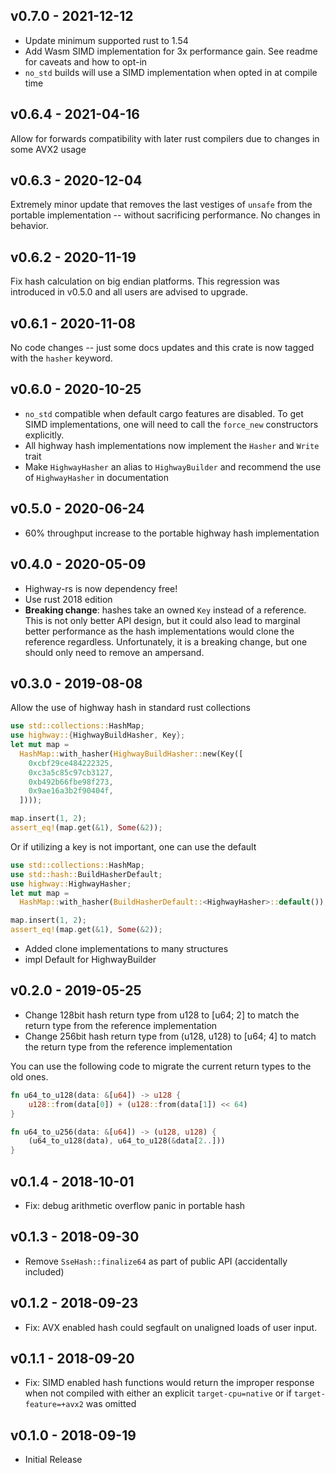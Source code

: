## v0.7.0 - 2021-12-12

- Update minimum supported rust to 1.54
- Add Wasm SIMD implementation for 3x performance gain. See readme for caveats and how to opt-in
- `no_std` builds will use a SIMD implementation when opted in at compile time

## v0.6.4 - 2021-04-16

Allow for forwards compatibility with later rust compilers due to changes in some AVX2 usage

## v0.6.3 - 2020-12-04

Extremely minor update that removes the last vestiges of `unsafe` from the portable implementation -- without sacrificing performance. No changes in behavior.

## v0.6.2 - 2020-11-19

Fix hash calculation on big endian platforms. This regression was introduced in v0.5.0 and all users are advised to upgrade.

## v0.6.1 - 2020-11-08

No code changes -- just some docs updates and this crate is now tagged with the `hasher` keyword.

## v0.6.0 - 2020-10-25

- `no_std` compatible when default cargo features are disabled. To get SIMD implementations, one will need to call the `force_new` constructors explicitly.
- All highway hash implementations now implement the `Hasher` and `Write` trait
- Make `HighwayHasher` an alias to `HighwayBuilder` and recommend the use of `HighwayHasher` in documentation

## v0.5.0 - 2020-06-24

- 60% throughput increase to the portable highway hash implementation

## v0.4.0 - 2020-05-09

- Highway-rs is now dependency free!
- Use rust 2018 edition
- **Breaking change**: hashes take an owned `Key` instead of a reference. This is not only better API design, but it could also lead to marginal better performance as the hash implementations would clone the reference regardless. Unfortunately, it is a breaking change, but one should only need to remove an ampersand.

## v0.3.0 - 2019-08-08

Allow the use of highway hash in standard rust collections

```rust
use std::collections::HashMap;
use highway::{HighwayBuildHasher, Key};
let mut map =
  HashMap::with_hasher(HighwayBuildHasher::new(Key([
    0xcbf29ce484222325,
    0xc3a5c85c97cb3127,
    0xb492b66fbe98f273,
    0x9ae16a3b2f90404f,
  ])));

map.insert(1, 2);
assert_eq!(map.get(&1), Some(&2));
```

Or if utilizing a key is not important, one can use the default

```rust
use std::collections::HashMap;
use std::hash::BuildHasherDefault;
use highway::HighwayHasher;
let mut map =
  HashMap::with_hasher(BuildHasherDefault::<HighwayHasher>::default());

map.insert(1, 2);
assert_eq!(map.get(&1), Some(&2));
```

- Added clone implementations to many structures
- impl Default for HighwayBuilder

## v0.2.0 - 2019-05-25

- Change 128bit hash return type from u128 to [u64; 2] to match the return type from the reference implementation
- Change 256bit hash return type from (u128, u128) to [u64; 4] to match the return type from the reference implementation

You can use the following code to migrate the current return types to the old ones.

```rust
fn u64_to_u128(data: &[u64]) -> u128 {
    u128::from(data[0]) + (u128::from(data[1]) << 64)
}

fn u64_to_u256(data: &[u64]) -> (u128, u128) {
    (u64_to_u128(data), u64_to_u128(&data[2..]))
}
```

## v0.1.4 - 2018-10-01

- Fix: debug arithmetic overflow panic in portable hash

## v0.1.3 - 2018-09-30

- Remove `SseHash::finalize64` as part of public API (accidentally included)

## v0.1.2 - 2018-09-23

- Fix: AVX enabled hash could segfault on unaligned loads of user input.

## v0.1.1 - 2018-09-20

- Fix: SIMD enabled hash functions would return the improper response when not compiled with either an explicit `target-cpu=native` or if `target-feature=+avx2` was omitted

## v0.1.0 - 2018-09-19

- Initial Release
